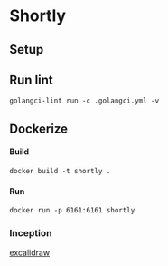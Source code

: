# Shortly

## Setup

## Run lint
```shell
golangci-lint run -c .golangci.yml -v
```

## Dockerize
#### Build
```shell
docker build -t shortly .
```
#### Run
```shell
docker run -p 6161:6161 shortly
```


### Inception
[excalidraw](https://excalidraw.com/#json=gww-IAkHNXslZjEIwC4US,YrQX5EU2s--dIM9eeOrIBA)
